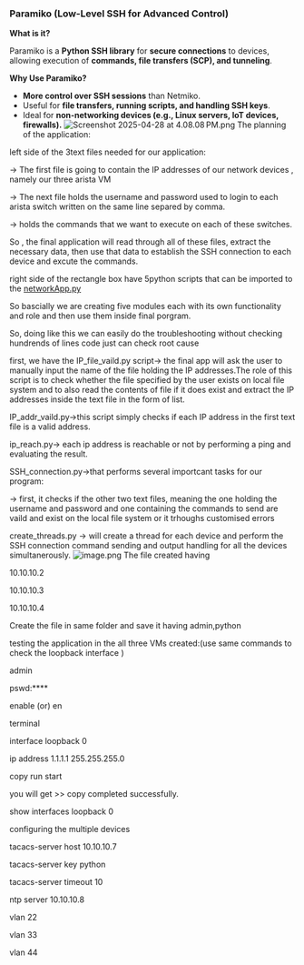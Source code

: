 ### **Paramiko (Low-Level SSH for Advanced Control)**

**What is it?**

Paramiko is a **Python SSH library** for **secure connections** to devices, allowing execution of **commands, file transfers (SCP), and tunneling**.

 **Why Use Paramiko?**

- **More control over SSH sessions** than Netmiko.
- Useful for **file transfers, running scripts, and handling SSH keys**.
- Ideal for **non-networking devices (e.g., Linux servers, IoT devices, firewalls).**
![Screenshot 2025-04-28 at 4.08.08 PM.png](attachment:0fdf2a58-5cdc-47bb-8b2f-91262905564c:Screenshot_2025-04-28_at_4.08.08_PM.png)
The planning of the application:

left side of the 3text files needed for our application:

→ The first file is going to contain the IP addresses of our network devices , namely our three arista VM 

→ The next file holds the username and password used to login to each arista switch written on the same line separed by comma.

→ holds the commands that we want to execute on each of these switches.

So , the final application will read through all of these files, extract the necessary data, then use that data to establish the SSH connection to each device and excute the commands.

right side of the rectangle box have 5python scripts that can be imported to the [networkApp.py](http://networkApp.py) 

So bascially we are creating five modules each with its own functionality and role and then use them inside final porgram.

So, doing like this we can easily do the troubleshooting without checking hundrends of lines code just can check root cause

first, we have the IP_file_vaild.py script→ the final app will ask the user to manually input the name of the file holding the IP addresses.The role of this script is to check whether the file specified by the user exists on local file system and to also read the contents of file if it does exist and extract the IP addresses inside the text file in the form of list.

IP_addr_vaild.py→this script simply checks if each IP address in the first text file is a valid address.

ip_reach.py→ each ip address is reachable or not by performing a ping and evaluating the result.

SSH_connection.py→that performs several importcant tasks for our program:

→ first, it checks if the other two text files, meaning the one holding the username and password and one containing the commands to send are vaild and exist on the local file system or it trhoughs customised errors

create_threads.py → will create a thread for each device and perform the SSH connection command sending and output handling for all the devices simultanerously.
![image.png](attachment:8ecf7570-eebb-43a0-8b6f-7feb1f1bf393:image.png)
The file created having

10.10.10.2

10.10.10.3

10.10.10.4

Create the file in same folder and save it having admin,python

testing the application in the all three VMs created:(use same commands to check the loopback interface )

admin

pswd:****

enable (or) en

terminal

interface loopback 0

ip address 1.1.1.1 255.255.255.0

copy run start

you will get >> copy completed successfully.

show interfaces loopback 0

configuring the multiple devices 

tacacs-server host 10.10.10.7

tacacs-server key python

tacacs-server timeout 10

ntp server 10.10.10.8

vlan 22

vlan 33

vlan 44
